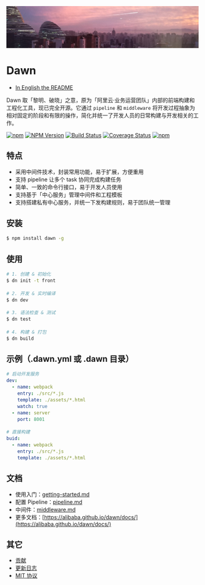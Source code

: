 ![Banner](docs/assets/banner-sm.jpg)

# Dawn

- [In English the README](README-intl.md)

Dawn 取「黎明、破晓」之意，原为「阿里云·业务运营团队」内部的前端构建和工程化工具，现已完全开源。它通过 `pipeline` 和 `middleware` 将开发过程抽象为相对固定的阶段和有限的操作，简化并统一了开发人员的日常构建与开发相关的工作。

[![npm](https://img.shields.io/npm/l/dawn.svg)](LICENSE.md)
[![NPM Version](https://img.shields.io/npm/v/dawn.svg)](https://www.npmjs.com/package/dawn)
[![Build Status](https://www.travis-ci.org/alibaba/dawn.svg?branch=master)](https://www.travis-ci.org/alibaba/dawn)
[![Coverage Status](https://coveralls.io/repos/github/alibaba/dawn/badge.svg?branch=dev)](https://coveralls.io/github/alibaba/dawn?branch=dev)
[![npm](https://img.shields.io/npm/dt/dawn.svg)](https://www.npmjs.com/package/dawn)

## 特点

- 采用中间件技术，封装常用功能，易于扩展，方便重用
- 支持 pipeline 让多个 task 协同完成构建任务
- 简单、一致的命令行接口，易于开发人员使用
- 支持基于「中心服务」管理中间件和工程模板
- 支持搭建私有中心服务，并统一下发构建规则，易于团队统一管理

## 安装

```sh
$ npm install dawn -g
```

## 使用
```sh
# 1. 创建 & 初始化
$ dn init -t front

# 2. 开发 & 实时编译
$ dn dev

# 3. 语法检查 & 测试
$ dn test

# 4. 构建 & 打包
$ dn build
```

## 示例（.dawn.yml 或 .dawn 目录）

```yml
# 启动开发服务
dev:
  - name: webpack
    entry: ./src/*.js
    template: ./assets/*.html
    watch: true
  - name: server
    port: 8001
    
# 直接构建
buid:
  - name: webpack
    entry: ./src/*.js
    template: ./assets/*.html
```

## 文档

- 使用入门：[getting-started.md](https://alibaba.github.io/dawn/docs/#!/zh/guide/getting-started)
- 配置 Pipeline：[pipeline.md](https://alibaba.github.io/dawn/docs/#!/zh/guide/pipeline)
- 中间件：[middleware.md](https://alibaba.github.io/dawn/docs/#!/zh/guide/middleware)
- 更多文档：[https://alibaba.github.io/dawn/docs/](https://alibaba.github.io/dawn/docs/)

## 其它

- [贡献](CONTRIBUTING-zh.md)
- [更新日志](CHANGELOG.md)
- [MIT 协议](https://tldrlegal.com/license/mit-license)